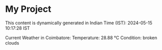 # My Project

This content is dynamically generated in Indian Time (IST): 2024-05-15 10:17:28 IST


Current Weather in Coimbatore:
Temperature: 28.88 °C
Condition: broken clouds
